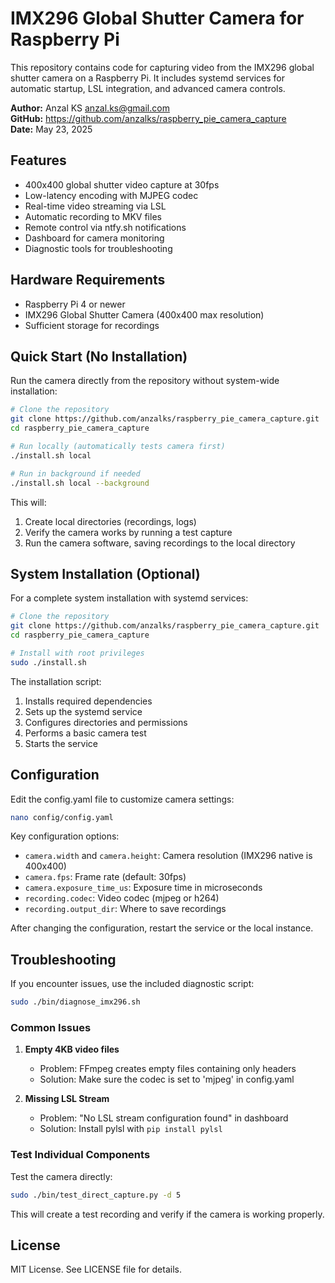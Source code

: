 # IMX296 Global Shutter Camera for Raspberry Pi

This repository contains code for capturing video from the IMX296 global shutter camera on a Raspberry Pi. It includes systemd services for automatic startup, LSL integration, and advanced camera controls.

**Author:** Anzal KS <anzal.ks@gmail.com>  
**GitHub:** https://github.com/anzalks/raspberry_pie_camera_capture  
**Date:** May 23, 2025

## Features

- 400x400 global shutter video capture at 30fps
- Low-latency encoding with MJPEG codec
- Real-time video streaming via LSL
- Automatic recording to MKV files
- Remote control via ntfy.sh notifications
- Dashboard for camera monitoring
- Diagnostic tools for troubleshooting

## Hardware Requirements

- Raspberry Pi 4 or newer
- IMX296 Global Shutter Camera (400x400 max resolution)
- Sufficient storage for recordings

## Quick Start (No Installation)

Run the camera directly from the repository without system-wide installation:

```bash
# Clone the repository
git clone https://github.com/anzalks/raspberry_pie_camera_capture.git
cd raspberry_pie_camera_capture

# Run locally (automatically tests camera first)
./install.sh local

# Run in background if needed
./install.sh local --background
```

This will:
1. Create local directories (recordings, logs)
2. Verify the camera works by running a test capture
3. Run the camera software, saving recordings to the local directory

## System Installation (Optional)

For a complete system installation with systemd services:

```bash
# Clone the repository
git clone https://github.com/anzalks/raspberry_pie_camera_capture.git
cd raspberry_pie_camera_capture

# Install with root privileges
sudo ./install.sh
```

The installation script:
1. Installs required dependencies
2. Sets up the systemd service
3. Configures directories and permissions
4. Performs a basic camera test
5. Starts the service

## Configuration

Edit the config.yaml file to customize camera settings:

```bash
nano config/config.yaml
```

Key configuration options:
- `camera.width` and `camera.height`: Camera resolution (IMX296 native is 400x400)
- `camera.fps`: Frame rate (default: 30fps)
- `camera.exposure_time_us`: Exposure time in microseconds
- `recording.codec`: Video codec (mjpeg or h264)
- `recording.output_dir`: Where to save recordings

After changing the configuration, restart the service or the local instance.

## Troubleshooting

If you encounter issues, use the included diagnostic script:

```bash
sudo ./bin/diagnose_imx296.sh
```

### Common Issues

1. **Empty 4KB video files**
   - Problem: FFmpeg creates empty files containing only headers
   - Solution: Make sure the codec is set to 'mjpeg' in config.yaml

2. **Missing LSL Stream**
   - Problem: "No LSL stream configuration found" in dashboard
   - Solution: Install pylsl with `pip install pylsl`

### Test Individual Components

Test the camera directly:

```bash
sudo ./bin/test_direct_capture.py -d 5
```

This will create a test recording and verify if the camera is working properly.

## License

MIT License. See LICENSE file for details. 